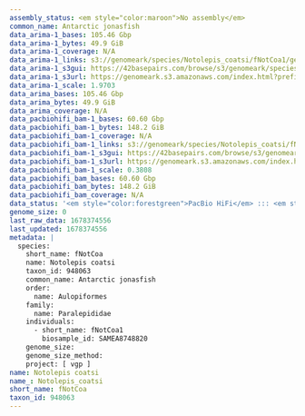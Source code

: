 ```yaml
---
assembly_status: <em style="color:maroon">No assembly</em>
common_name: Antarctic jonasfish
data_arima-1_bases: 105.46 Gbp
data_arima-1_bytes: 49.9 GiB
data_arima-1_coverage: N/A
data_arima-1_links: s3://genomeark/species/Notolepis_coatsi/fNotCoa1/genomic_data/arima/<br>
data_arima-1_s3gui: https://42basepairs.com/browse/s3/genomeark/species/Notolepis_coatsi/fNotCoa1/genomic_data/arima/
data_arima-1_s3url: https://genomeark.s3.amazonaws.com/index.html?prefix=species/Notolepis_coatsi/fNotCoa1/genomic_data/arima/
data_arima-1_scale: 1.9703
data_arima_bases: 105.46 Gbp
data_arima_bytes: 49.9 GiB
data_arima_coverage: N/A
data_pacbiohifi_bam-1_bases: 60.60 Gbp
data_pacbiohifi_bam-1_bytes: 148.2 GiB
data_pacbiohifi_bam-1_coverage: N/A
data_pacbiohifi_bam-1_links: s3://genomeark/species/Notolepis_coatsi/fNotCoa1/genomic_data/pacbio_hifi/<br>
data_pacbiohifi_bam-1_s3gui: https://42basepairs.com/browse/s3/genomeark/species/Notolepis_coatsi/fNotCoa1/genomic_data/pacbio_hifi/
data_pacbiohifi_bam-1_s3url: https://genomeark.s3.amazonaws.com/index.html?prefix=species/Notolepis_coatsi/fNotCoa1/genomic_data/pacbio_hifi/
data_pacbiohifi_bam-1_scale: 0.3808
data_pacbiohifi_bam_bases: 60.60 Gbp
data_pacbiohifi_bam_bytes: 148.2 GiB
data_pacbiohifi_bam_coverage: N/A
data_status: '<em style="color:forestgreen">PacBio HiFi</em> ::: <em style="color:forestgreen">Arima</em>'
genome_size: 0
last_raw_data: 1678374556
last_updated: 1678374556
metadata: |
  species:
    short_name: fNotCoa
    name: Notolepis coatsi
    taxon_id: 948063
    common_name: Antarctic jonasfish
    order:
      name: Aulopiformes
    family:
      name: Paralepididae
    individuals:
      - short_name: fNotCoa1
        biosample_id: SAMEA8748820
    genome_size:
    genome_size_method:
    project: [ vgp ]
name: Notolepis coatsi
name_: Notolepis_coatsi
short_name: fNotCoa
taxon_id: 948063
---
```

